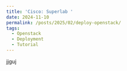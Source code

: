 ```yaml
---
title: 'Cisco: Superlab '
date: 2024-11-10
permalink: /posts/2025/02/deploy-openstack/
tags:
  - Openstack
  - Deployment
  - Tutorial
---
```


jjguj